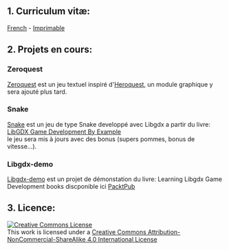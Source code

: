## 1. Curriculum vitæ: 

[French](../resume/fr/1_sheet_resume_fr.html) [<i class="flag france"></i>](../resume/fr/1_sheet_resume_fr.html) - [Imprimable](../resume/fr/1_sheet_resume_fr.pdf)
<br />

## 2. Projets en cours:

### Zeroquest
[Zeroquest](https://github.com/MonsieurZad/Zeroquest) est un jeu textuel inspiré d'[Heroquest](https://fr.wikipedia.org/wiki/HeroQuest_(jeu_de_soci%C3%A9t%C3%A9)), un module graphique y sera ajouté plus tard. <br />

### Snake
[Snake](https://github.com/MonsieurZad/Snake) est un jeu de type Snake developpé avec Libgdx a partir du livre: 
[LibGDX Game Development By Example](https://www.packtpub.com/game-development/libgdx-game-development-example) <br />
le jeu sera mis à jours avec des bonus (supers pommes, bonus de vitesse...).

### Libgdx-demo
[Libgdx-demo](https://github.com/MonsieurZad/Libgdx-demo) est un projet de démonstation du livre: Learning Libgdx Game Development books discponible ici [PacktPub](https://www.packtpub.com/)

## 3. Licence:

<a rel="license" href="http://creativecommons.org/licenses/by-nc-sa/4.0/"><img alt="Creative Commons License" style="border-width:0" src="https://i.creativecommons.org/l/by-nc-sa/4.0/88x31.png" /></a><br />This work is licensed under a <a rel="license" href="http://creativecommons.org/licenses/by-nc-sa/4.0/">Creative Commons Attribution-NonCommercial-ShareAlike 4.0 International License</a>
